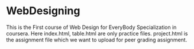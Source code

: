 # WebDesigning
This is the First course of Web Design for EveryBody Specialization in coursera.
Here index.html, table.html are only practice files.
project.html is the assignment file which we want to upload for peer grading assignment.
